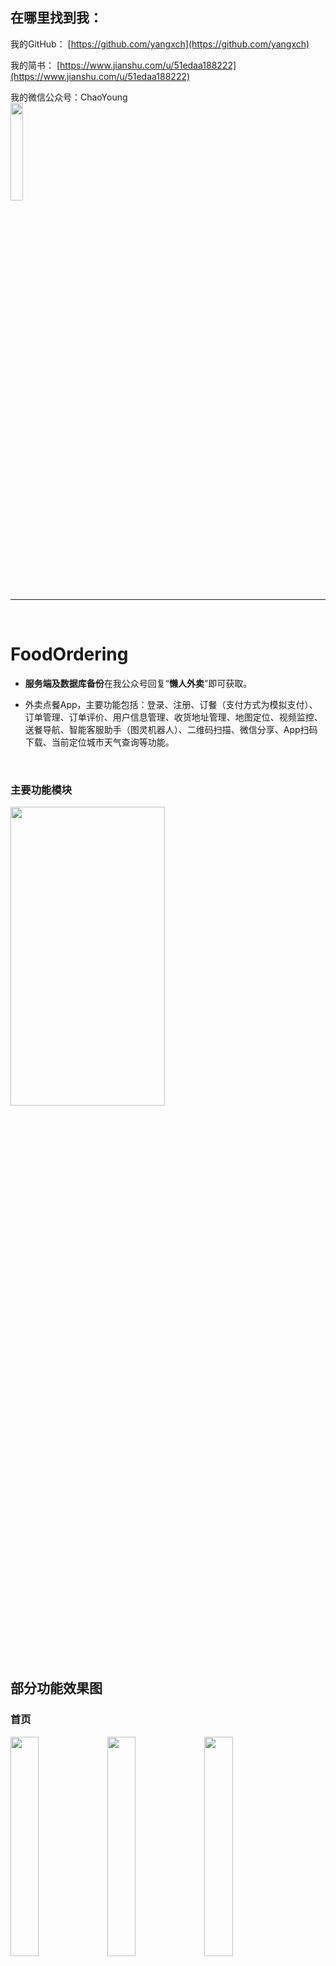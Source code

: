 ## 在哪里找到我：
我的GitHub：
[https://github.com/yangxch](https://github.com/yangxch)

我的简书：
[https://www.jianshu.com/u/51edaa188222](https://www.jianshu.com/u/51edaa188222)


我的微信公众号：ChaoYoung
<br>
<img src="https://github.com/yangxch/FoodOrdering/raw/master/screenshot/qrcode_chaoyoung.jpg" width="20%" height="20%">

----

<br>

# FoodOrdering
+ **服务端及数据库备份**在我公众号回复“**懒人外卖**”即可获取。

+ 外卖点餐App，主要功能包括：登录、注册、订餐（支付方式为模拟支付）、订单管理、订单评价、用户信息管理、收货地址管理、地图定位、视频监控、送餐导航、智能客服助手（图灵机器人）、二维码扫描、微信分享、App扫码下载、当前定位城市天气查询等功能。

<br>

### 主要功能模块
<img src="https://github.com/yangxch/FoodOrdering/raw/master/screenshot/function.jpg" width="70%" height="35%">

## 部分功能效果图

### 首页
<div> 
<img src="https://github.com/yangxch/FoodOrdering/raw/master/screenshot/shoppingcar.png" width="30%" height="30%">
<img src="https://github.com/yangxch/FoodOrdering/raw/master/screenshot/find.png" width="30%" height="30%">
<img src="https://github.com/yangxch/FoodOrdering/raw/master/screenshot/nav.png" width="30%" height="30%">
</div>

### 食品详情
<img src="https://github.com/yangxch/FoodOrdering/raw/master/screenshot/food_description.png" width="30%" height="30%">

### 登录 注册
<div> 
<img src="https://github.com/yangxch/FoodOrdering/raw/master/screenshot/login.png" width="30%" height="30%">
<img src="https://github.com/yangxch/FoodOrdering/raw/master/screenshot/regist.png" width="30%" height="30%">
</div>

### 订餐
<div> 
<img src="https://github.com/yangxch/FoodOrdering/raw/master/screenshot/balance.png" width="30%" height="30%">
<img src="https://github.com/yangxch/FoodOrdering/raw/master/screenshot/payment.png" width="30%" height="30%">
<img src="https://github.com/yangxch/FoodOrdering/raw/master/screenshot/order_complete.png" width="30%" height="30%">
</div> 

### 订单管理
<div> 
<img src="https://github.com/yangxch/FoodOrdering/raw/master/screenshot/all_order.png" width="30%" height="30%">
<img src="https://github.com/yangxch/FoodOrdering/raw/master/screenshot/wait_comment.png" width="30%" height="30%">
</div>

### 我的评论
<img src="https://github.com/yangxch/FoodOrdering/raw/master/screenshot/my_comment.jpg" width="30%" height="30%">

### 地址管理
<div> 
<img src="https://github.com/yangxch/FoodOrdering/raw/master/screenshot/address_list.png" width="30%" height="30%">
<img src="https://github.com/yangxch/FoodOrdering/raw/master/screenshot/update_address.jpg" width="30%" height="30%">
</div>

### 地图定位和送餐导航
<div> 
<img src="https://github.com/yangxch/FoodOrdering/raw/master/screenshot/location.png" width="30%" height="30%">
<img src="https://github.com/yangxch/FoodOrdering/raw/master/screenshot/songcan.png" width="30%" height="30%">
<img src="https://github.com/yangxch/FoodOrdering/raw/master/screenshot/navigat.png" width="30%" height="30%">
</div>

### 个人信息管理
<div>
<img src="https://github.com/yangxch/FoodOrdering/raw/master/screenshot/user_info.png" width="30%" height="30%">
<img src="https://github.com/yangxch/FoodOrdering/raw/master/screenshot/modif_info.png" width="30%" height="30%">
</div>

### 智能客服助手
<div>
<img src="https://github.com/yangxch/FoodOrdering/raw/master/screenshot/kefu.jpg" width="30%" height="30%">
<img src="https://github.com/yangxch/FoodOrdering/raw/master/screenshot/caipu_list.jpg" width="30%" height="30%">
<img src="https://github.com/yangxch/FoodOrdering/raw/master/screenshot/caipu.jpg" width="30%" height="30%">
</div>

### 分享功能
<img src="https://github.com/yangxch/FoodOrdering/raw/master/screenshot/share.jpg" width="30%" height="30%">

### 天气查询
<img src="https://github.com/yangxch/FoodOrdering/raw/master/screenshot/weather.jpg" width="30%" height="30%">

### 二维码扫描
<img src="https://github.com/yangxch/FoodOrdering/raw/master/screenshot/qrcode_scan.jpg" width="30%" height="30%">

后台管理有菜品二维码：[去后台](http://111.231.191.26/FoodOrdering)

ps：如果哪天App没数据了，后台管理404了，可能是我养不住服务器了。



***
更多技术干货，欢迎关注我的公众号
<br><img src="https://github.com/yangxch/FoodOrdering/raw/master/screenshot/qrcode_chaoyoung.jpg" width="20%" height="20%">
